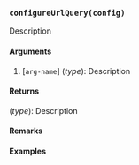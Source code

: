 ### `configureUrlQuery(config)`

Description

#### Arguments

1. [`arg-name`] (*type*): Description

#### Returns

(*type*): Description

#### Remarks


#### Examples
